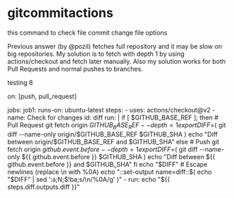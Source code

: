 # gitcommitactions

this command to check file          commit change file options

Previous answer (by @pozil) fetches full repository and it may be slow on big repositories. My solution is to fetch with depth 1 by using actions/checkout and fetch later manually. Also my solution works for both Pull Requests and normal pushes to branches.

testing 8

on: [push, pull_request]

jobs:
  job1:
    runs-on: ubuntu-latest
    steps:
      - uses: actions/checkout@v2
      - name: Check for changes
        id: diff
        run: |
          if [ $GITHUB_BASE_REF ]; then
            # Pull Request
            git fetch origin $GITHUB_BASE_REF --depth=1
            export DIFF=$( git diff --name-only origin/$GITHUB_BASE_REF $GITHUB_SHA )
            echo "Diff between origin/$GITHUB_BASE_REF and $GITHUB_SHA"
          else
            # Push
            git fetch origin ${{ github.event.before }} --depth=1
            export DIFF=$( git diff --name-only ${{ github.event.before }} $GITHUB_SHA )
            echo "Diff between ${{ github.event.before }} and $GITHUB_SHA"
          fi
          echo "$DIFF"
          # Escape newlines (replace \n with %0A)
          echo "::set-output name=diff::$( echo "$DIFF" | sed ':a;N;$!ba;s/\n/%0A/g' )"
      - run: echo "${{ steps.diff.outputs.diff }}"
